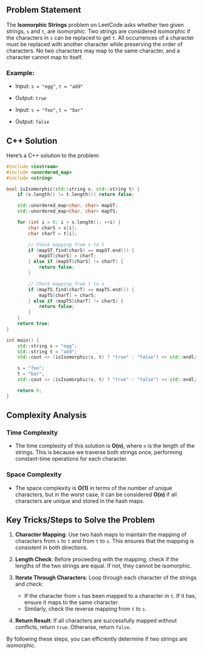 ## Problem Statement

The **Isomorphic Strings** problem on LeetCode asks whether two given strings, `s` and `t`, are isomorphic. Two strings are considered isomorphic if the characters in `s` can be replaced to get `t`. All occurrences of a character must be replaced with another character while preserving the order of characters. No two characters may map to the same character, and a character cannot map to itself.

### Example:
- Input: `s = "egg"`, `t = "add"`
- Output: `true`

- Input: `s = "foo"`, `t = "bar"`
- Output: `false`

## C++ Solution

Here’s a C++ solution to the problem:

```cpp
#include <iostream>
#include <unordered_map>
#include <string>

bool isIsomorphic(std::string s, std::string t) {
    if (s.length() != t.length()) return false;

    std::unordered_map<char, char> mapST;
    std::unordered_map<char, char> mapTS;

    for (int i = 0; i < s.length(); ++i) {
        char charS = s[i];
        char charT = t[i];

        // Check mapping from s to t
        if (mapST.find(charS) == mapST.end()) {
            mapST[charS] = charT;
        } else if (mapST[charS] != charT) {
            return false;
        }

        // Check mapping from t to s
        if (mapTS.find(charT) == mapTS.end()) {
            mapTS[charT] = charS;
        } else if (mapTS[charT] != charS) {
            return false;
        }
    }
    return true;
}

int main() {
    std::string s = "egg";
    std::string t = "add";
    std::cout << (isIsomorphic(s, t) ? "true" : "false") << std::endl;

    s = "foo";
    t = "bar";
    std::cout << (isIsomorphic(s, t) ? "true" : "false") << std::endl;

    return 0;
}
```

## Complexity Analysis

### Time Complexity
- The time complexity of this solution is **O(n)**, where `n` is the length of the strings. This is because we traverse both strings once, performing constant-time operations for each character.

### Space Complexity
- The space complexity is **O(1)** in terms of the number of unique characters, but in the worst case, it can be considered **O(n)** if all characters are unique and stored in the hash maps.

## Key Tricks/Steps to Solve the Problem

1. **Character Mapping**: Use two hash maps to maintain the mapping of characters from `s` to `t` and from `t` to `s`. This ensures that the mapping is consistent in both directions.

2. **Length Check**: Before proceeding with the mapping, check if the lengths of the two strings are equal. If not, they cannot be isomorphic.

3. **Iterate Through Characters**: Loop through each character of the strings and check:
   - If the character from `s` has been mapped to a character in `t`. If it has, ensure it maps to the same character.
   - Similarly, check the reverse mapping from `t` to `s`.

4. **Return Result**: If all characters are successfully mapped without conflicts, return `true`. Otherwise, return `false`.

By following these steps, you can efficiently determine if two strings are isomorphic.